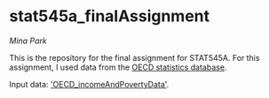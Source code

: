stat545a_finalAssignment
========================
*Mina Park*

This is the repository for the final assignment for STAT545A. For this assignment, I used data from the [OECD statistics database](http://www.oecd.org/statistics/). 

Input data: ['OECD_incomeAndPovertyData'](https://github.com/parkm87/stat545a_finalAssignment/blob/master/OECD_incomeAndPovertyData).


